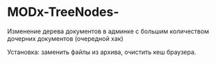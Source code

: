 MODx-TreeNodes-
===============
Изменение дерева документов в админке с большим количеством дочерних документов (очередной хак)

Установка: заменить файлы из архива, очистить кеш браузера.
